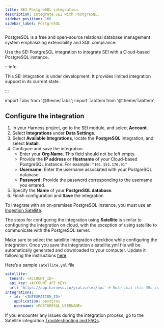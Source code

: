 ```yaml
---
title: SEI PostgreSQL integration
description: Integrate SEI with PostgreSQL.
sidebar_position: 160
sidebar_label: PostgreSQL
---
```


PostgreSQL is a free and open-source relational database management system emphasizing extensibility and SQL compliance.

Use the SEI PostgreSQL integration to integrate SEI with a Cloud-based PostgreSQL instance.

:::info

This SEI integration is under development. It provides limited integration support in its current state.

:::

import Tabs from '@theme/Tabs';
import TabItem from '@theme/TabItem';

## Configure the integration

<Tabs>
  <TabItem value="cloud" label="Cloud" default>

1. In your Harness project, go to the SEI module, and select **Account**.
2. Select **Integrations** under **Data Settings**.
3. Select **Available Integrations**, locate the **PostgreSQL** integration, and select **Install**.
4. Configure and save the integration.
   * Enter your **Org Name**. This field should not be left empty.
   * Provide the **IP address** or **Hostname** of your Cloud-based PostgreSQL instance. For example: `"101.152.176.91"`
   * **Username:** Enter the username associated with your PostgreSQL database.
   * **Password:** Provide the password corresponding to the username you entered.
5. Specify the **Name** of your **PostgreSQL database**.
6. Finish configuration and **Save** the integration

To integrate with an on-premises PostgreSQL instance, you must use an [Ingestion Satellite](/docs/category/ingestion-satellite).


</TabItem>
  <TabItem value="satellite" label="Satellite">


The steps for configuring the integration using **Satellite** is similar to configuring the integration on cloud, with the exception of using satellite to communicate with the PostgreSQL server.

Make sure to select the satellite integration checkbox while configuring the integration. Once you save the integration a satellite.yml file will be automatically generated and downloaded to your computer. Update it following the instructions [here](/docs/software-engineering-insights/sei-ingestion-satellite/satellite-overview).

Here’s a sample `satellite.yml` file

```yaml
satellite:
  tenant: <ACCOUNT_ID>
  api_key: <ACCOUNT_API_KEY>
  url: 'https://app.harness.io/gratis/sei/api' # Note that this URL is relative to the environment you are using.
integrations:
  - id: '<INTEGRATION_ID>'
    application: postgres
    username: <POSTGRESQL_USERNAME>
```

If you encounter any issues during the integration process, go to the Satellite integration [Troubleshooting and FAQs](/docs/software-engineering-insights/sei-ingestion-satellite/satellite-troubleshooting-and-faqs).


</TabItem>
</Tabs>

